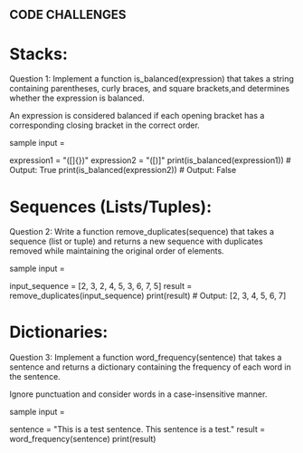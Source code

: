 ## CODE CHALLENGES ##


# Stacks:

Question 1: Implement a function is_balanced(expression) that takes a string 
containing parentheses, curly braces, and square brackets,and determines whether 
the expression is balanced. 

An expression is considered balanced if each opening bracket has a corresponding closing 
bracket in the correct order.

sample input = 

expression1 = "([]{})"
expression2 = "([)]"
print(is_balanced(expression1))  # Output: True
print(is_balanced(expression2))  # Output: False 


# Sequences (Lists/Tuples): 

Question 2: Write a function remove_duplicates(sequence) that takes a 
sequence (list or tuple) and returns a new sequence with duplicates 
removed while maintaining the original order of elements. 

sample input = 

input_sequence = [2, 3, 2, 4, 5, 3, 6, 7, 5]
result = remove_duplicates(input_sequence)
print(result)  # Output: [2, 3, 4, 5, 6, 7]


# Dictionaries: 

Question 3: Implement a function word_frequency(sentence) that takes 
a sentence and returns a dictionary containing the frequency of each 
word in the sentence. 

Ignore punctuation and consider words in a case-insensitive manner. 

sample input = 

sentence = "This is a test sentence. This sentence is a test."
result = word_frequency(sentence)
print(result)
